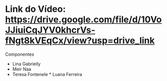 # Link do Vídeo: https://drive.google.com/file/d/10VoJJiuiCqJYV0khcrVs-fNgt8kVEqCx/view?usp=drive_link

Componentes
* Lina Gabrielly
* Meir Naa
* Teresa Fontenele 
* Luana Ferreira
